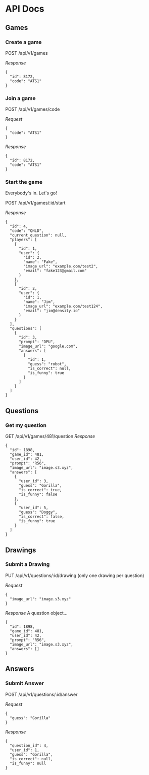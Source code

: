 # API Docs

## Games

### Create a game

POST /api/v1/games

*Response*
```
{
  "id": 8172,
  "code": "ATS1"
}
```

### Join a game

POST /api/v1/games/code

*Request*
```
{
  "code": "ATS1"
}
```

*Response*
```
{
  "id": 8172,
  "code": "ATS1"
}
```

### Start the game

Everybody's in. Let's go!

POST /api/v1/games/:id/start

*Response*
```
{
  "id": 4,
  "code": "QNLD",
  "current_question": null,
  "players": [
    {
      "id": 1,
      "user": {
        "id": 2,
        "name": "Fake",
        "image_url": "example.com/test2",
        "email": "fake123@gmail.com"
      }
    },
    {
      "id": 2,
      "user": {
        "id": 1,
        "name": "Jim",
        "image_url": "example.com/test124",
        "email": "jim@density.io"
      }
    }
  ],
  "questions": [
    {
      "id": 3,
      "prompt": "DPU",
      "image_url": "google.com",
      "answers": [
        {
          "id": 1,
          "guess": "robot",
          "is_correct": null,
          "is_funny": true
        }
      ]
    }
  ]
}
```


## Questions

### Get my question

GET /api/v1/games/481/question
*Response*
```
{
  "id": 1898,
  "game_id": 481,
  "user_id": 42,
  "prompt": "R56",
  "image_url": "image.s3.xyz",
  "answers": [
    {
      "user_id": 3,
      "guess": "Gorilla",
      "is_correct": true,
      "is_funny": false
    },
    {
      "user_id": 5,
      "guess": "Doggy",
      "is_correct": false,
      "is_funny": true
    }
  ]
}
```


## Drawings

### Submit a Drawing
PUT /api/v1/questions/:id/drawing (only one drawing per question)

*Request*
```
{
  "image_url": "image.s3.xyz"
}
```

*Response*
A question object...
```
{
  "id": 1898,
  "game_id": 481,
  "user_id": 42,
  "prompt": "R56",
  "image_url": "image.s3.xyz",
  "answers": []
}
```

## Answers

### Submit Answer
POST /api/v1/questions/:id/answer

*Request*
```
{
  "guess": "Gorilla"
}
```

*Response*
```
{
  "question_id": 4,
  "user_id": 1,
  "guess": "Gorilla",
  "is_correct": null,
  "is_funny": null
}
```